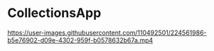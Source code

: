 # CollectionsApp

 


https://user-images.githubusercontent.com/110492501/224561986-b5e76902-d09e-4302-959f-b0578632b67a.mp4

